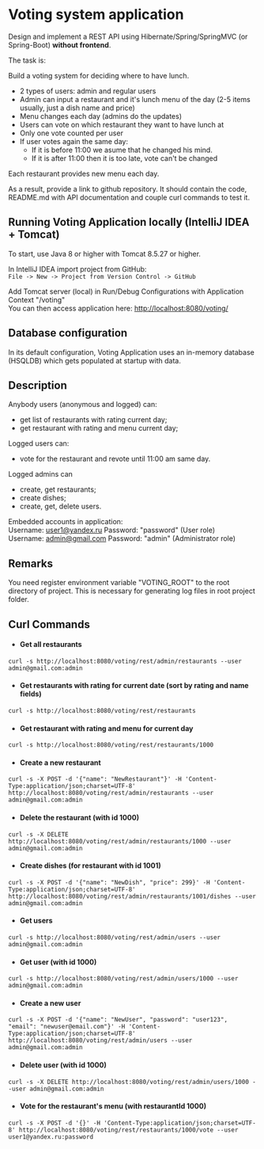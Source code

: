 # Voting system application

Design and implement a REST API using Hibernate/Spring/SpringMVC (or Spring-Boot) **without frontend**.

The task is:

Build a voting system for deciding where to have lunch.

 * 2 types of users: admin and regular users
 * Admin can input a restaurant and it's lunch menu of the day (2-5 items usually, just a dish name and price)
 * Menu changes each day (admins do the updates)
 * Users can vote on which restaurant they want to have lunch at
 * Only one vote counted per user
 * If user votes again the same day:
    - If it is before 11:00 we asume that he changed his mind.
    - If it is after 11:00 then it is too late, vote can't be changed

Each restaurant provides new menu each day.

As a result, provide a link to github repository. It should contain the code, README.md with API documentation and couple curl commands to test it.

## Running Voting Application locally (IntelliJ IDEA + Tomcat)
To start, use Java 8 or higher with Tomcat 8.5.27 or higher.  

In IntelliJ IDEA import project from GitHub:  
`File -> New -> Project from Version Control -> GitHub`

Add Tomcat server (local) in Run/Debug Configurations with Application Context "/voting"  
You can then access application here: <http://localhost:8080/voting/>

## Database configuration
In its default configuration, Voting Application uses an in-memory database (HSQLDB) which gets populated at startup with data.

## Description
Anybody users (anonymous and logged) can:
- get list of restaurants with rating current day;
- get restaurant with rating and menu current day;
 
Logged users can:
- vote for the restaurant and revote until 11:00 am same day.

Logged admins can
- create, get restaurants;
- create dishes;
- create, get, delete users.


Embedded accounts in application:  
Username: user1@yandex.ru Password: "password" (User role)  
Username: admin@gmail.com Password: "admin" (Administrator role)

## Remarks
You need register environment variable "VOTING_ROOT" to the root directory of project.
This is necessary for generating log files in root project folder.

## Curl Commands

* #### Get all restaurants
`curl -s http://localhost:8080/voting/rest/admin/restaurants --user admin@gmail.com:admin`

* #### Get restaurants with rating for current date (sort by rating and name fields)
`curl -s http://localhost:8080/voting/rest/restaurants`

* #### Get restaurant with rating and menu for current day
`curl -s http://localhost:8080/voting/rest/restaurants/1000`

* #### Create a new restaurant
`curl -s -X POST -d '{"name": "NewRestaurant"}' -H 'Content-Type:application/json;charset=UTF-8' http://localhost:8080/voting/rest/admin/restaurants --user admin@gmail.com:admin`

* #### Delete the restaurant (with id 1000)
`curl -s -X DELETE http://localhost:8080/voting/rest/admin/restaurants/1000 --user admin@gmail.com:admin`
 
* #### Create dishes (for restaurant with id 1001)
`curl -s -X POST -d '{"name": "NewDish", "price": 299}' -H 'Content-Type:application/json;charset=UTF-8' http://localhost:8080/voting/rest/admin/restaurants/1001/dishes --user admin@gmail.com:admin`
  
* #### Get users
`curl -s http://localhost:8080/voting/rest/admin/users --user admin@gmail.com:admin`
  
* #### Get user (with id 1000)
`curl -s http://localhost:8080/voting/rest/admin/users/1000 --user admin@gmail.com:admin`
   
* #### Create a new user
`curl -s -X POST -d '{"name": "NewUser", "password": "user123", "email": "newuser@email.com"}' -H 'Content-Type:application/json;charset=UTF-8' http://localhost:8080/voting/rest/admin/users --user admin@gmail.com:admin`

* #### Delete user (with id 1000)
`curl -s -X DELETE http://localhost:8080/voting/rest/admin/users/1000 --user admin@gmail.com:admin`

* #### Vote for the restaurant's menu (with restaurantId 1000)
`curl -s -X POST -d '{}' -H 'Content-Type:application/json;charset=UTF-8' http://localhost:8080/voting/rest/restaurants/1000/vote --user user1@yandex.ru:password`
